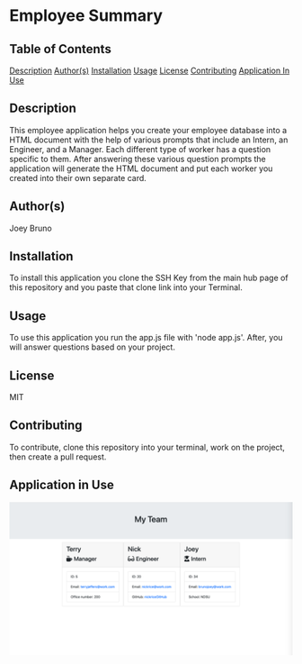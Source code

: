 # Employee Summary

## Table of Contents
[Description](#description)
[Author(s)](##author(s))
[Installation](##installation)
[Usage](##usage)
[License](##license)
[Contributing](##contributing)
[Application In Use](##application-in-use)

## Description
This employee application helps you create your employee database into a HTML document with the help of various prompts that include an Intern, an Engineer, and a Manager. Each different type of worker has a question specific to them. After answering these various question prompts the application will generate the HTML document and put each worker you created into their own separate card. 
    
## Author(s)
Joey Bruno

## Installation
To install this application you clone the SSH Key from the main hub page of this repository and you paste that clone link into your Terminal.
    
## Usage
To use this application you run the app.js file with 'node app.js'. After, you will answer questions based on your project.

## License
MIT

## Contributing
To contribute, clone this repository into your terminal, work on the project, then create a pull request.

## Application in Use
![Employee Summary in Use](./Assets/employee-summary-screenshot.png)